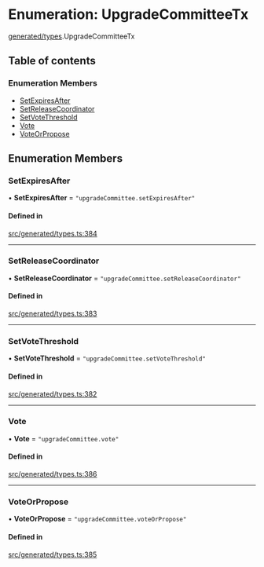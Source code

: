# Enumeration: UpgradeCommitteeTx

[generated/types](../wiki/generated.types).UpgradeCommitteeTx

## Table of contents

### Enumeration Members

- [SetExpiresAfter](../wiki/generated.types.UpgradeCommitteeTx#setexpiresafter)
- [SetReleaseCoordinator](../wiki/generated.types.UpgradeCommitteeTx#setreleasecoordinator)
- [SetVoteThreshold](../wiki/generated.types.UpgradeCommitteeTx#setvotethreshold)
- [Vote](../wiki/generated.types.UpgradeCommitteeTx#vote)
- [VoteOrPropose](../wiki/generated.types.UpgradeCommitteeTx#voteorpropose)

## Enumeration Members

### SetExpiresAfter

• **SetExpiresAfter** = ``"upgradeCommittee.setExpiresAfter"``

#### Defined in

[src/generated/types.ts:384](https://github.com/PolymeshAssociation/polymesh-private-sdk/blob/297c67ce/src/generated/types.ts#L384)

___

### SetReleaseCoordinator

• **SetReleaseCoordinator** = ``"upgradeCommittee.setReleaseCoordinator"``

#### Defined in

[src/generated/types.ts:383](https://github.com/PolymeshAssociation/polymesh-private-sdk/blob/297c67ce/src/generated/types.ts#L383)

___

### SetVoteThreshold

• **SetVoteThreshold** = ``"upgradeCommittee.setVoteThreshold"``

#### Defined in

[src/generated/types.ts:382](https://github.com/PolymeshAssociation/polymesh-private-sdk/blob/297c67ce/src/generated/types.ts#L382)

___

### Vote

• **Vote** = ``"upgradeCommittee.vote"``

#### Defined in

[src/generated/types.ts:386](https://github.com/PolymeshAssociation/polymesh-private-sdk/blob/297c67ce/src/generated/types.ts#L386)

___

### VoteOrPropose

• **VoteOrPropose** = ``"upgradeCommittee.voteOrPropose"``

#### Defined in

[src/generated/types.ts:385](https://github.com/PolymeshAssociation/polymesh-private-sdk/blob/297c67ce/src/generated/types.ts#L385)
